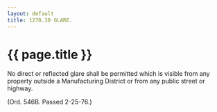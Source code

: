 ```yaml
---
layout: default 
title: 1270.30 GLARE.
---
```


{{ page.title }}
================

No direct or reflected glare shall be permitted which is visible from
any property outside a Manufacturing District or from any public street
or highway.

(Ord. 546B. Passed 2-25-76.)
